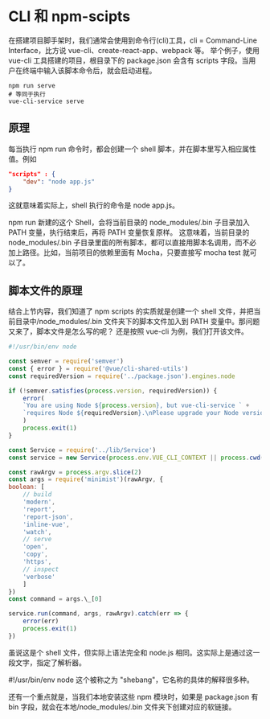 # CLI 和 npm-scipts

在搭建项目脚手架时，我们通常会使用到命令行(cli)工具，cli = Command-Line Interface，比方说 vue-cli、create-react-app、webpack 等。 举个例子，使用 vue-cli 工具搭建的项目，根目录下的 package.json 会含有 scripts 字段。当用户在终端中输入该脚本命令后，就会启动进程。

```shell
npm run serve
# 等同于执行
vue-cli-service serve
```

## 原理

每当执行 npm run 命令时，都会创建一个 shell 脚本，并在脚本里写入相应属性值。例如

```json
"scripts" : {
    "dev": "node app.js"
}
```

这就意味着实际上，shell 执行的命令是 node app.js。

npm run 新建的这个 Shell，会将当前目录的 node_modules/.bin 子目录加入 PATH 变量，执行结束后，再将 PATH 变量恢复原样。 这意味着，当前目录的 node_modules/.bin 子目录里面的所有脚本，都可以直接用脚本名调用，而不必加上路径。比如，当前项目的依赖里面有 Mocha，只要直接写 mocha test 就可以了。

## 脚本文件的原理

结合上节内容，我们知道了 npm scripts 的实质就是创建一个 shell 文件，并把当前目录中/node_modules/.bin 文件夹下的脚本文件加入到 PATH 变量中。那问题又来了，脚本文件是怎么写的呢？ 还是按照 vue-cli 为例，我们打开该文件。

```javascript
#!/usr/bin/env node

const semver = require('semver')
const { error } = require('@vue/cli-shared-utils')
const requiredVersion = require('../package.json').engines.node

if (!semver.satisfies(process.version, requiredVersion)) {
    error(
    `You are using Node ${process.version}, but vue-cli-service ` +
    `requires Node ${requiredVersion}.\nPlease upgrade your Node version.`
    )
    process.exit(1)
}

const Service = require('../lib/Service')
const service = new Service(process.env.VUE_CLI_CONTEXT || process.cwd())

const rawArgv = process.argv.slice(2)
const args = require('minimist')(rawArgv, {
boolean: [
    // build
    'modern',
    'report',
    'report-json',
    'inline-vue',
    'watch',
    // serve
    'open',
    'copy',
    'https',
    // inspect
    'verbose'
    ]
})
const command = args.\_[0]

service.run(command, args, rawArgv).catch(err => {
    error(err)
    process.exit(1)
})
```

虽说这是个 shell 文件，但实际上语法完全和 node.js 相同。这实际上是通过这一段文字，指定了解析器。

#!/usr/bin/env node 这个被称之为 "shebang"，它名称的具体的解释很多种。

还有一个重点就是，当我们本地安装这些 npm 模块时，如果是 package.json 有 bin 字段，就会在本地/node_modules/.bin 文件夹下创建对应的软链接。
